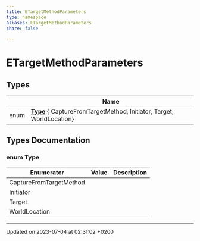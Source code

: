 ```yaml
---
title: ETargetMethodParameters
type: namespace
aliases: ETargetMethodParameters
share: false

---
```


# ETargetMethodParameters



## Types

|                | Name           |
| -------------- | -------------- |
| enum| **[Type](/docs/SDK/Source/Namespaces/namespaceETargetMethodParameters.md#enum-type)** { CaptureFromTargetMethod, Initiator, Target, WorldLocation} |

## Types Documentation

### enum Type

| Enumerator | Value | Description |
| ---------- | ----- | ----------- |
| CaptureFromTargetMethod | |   |
| Initiator | |   |
| Target | |   |
| WorldLocation | |   |









-------------------------------

Updated on 2023-07-04 at 02:31:02 +0200